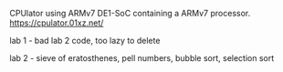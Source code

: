 CPUlator using ARMv7 DE1-SoC containing a ARMv7 processor. https://cpulator.01xz.net/

lab 1 - bad lab 2 code, too lazy to delete

lab 2 - sieve of eratosthenes, pell numbers, bubble sort, selection sort
